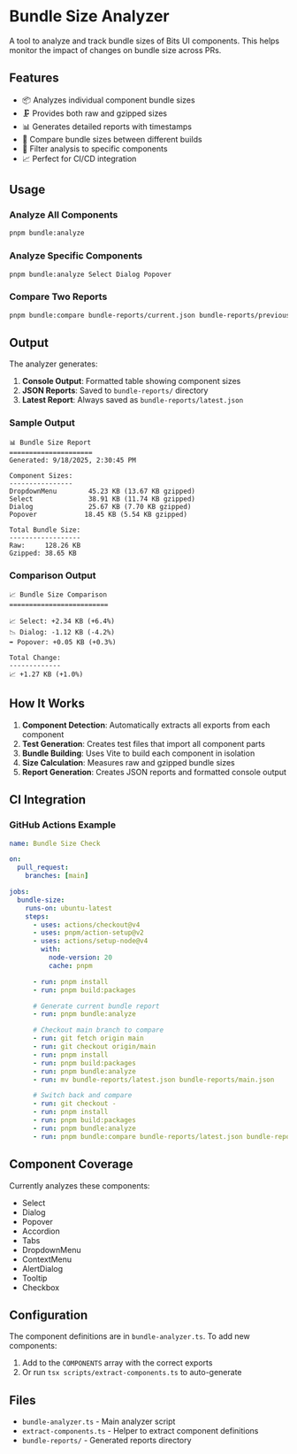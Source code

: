 # Bundle Size Analyzer

A tool to analyze and track bundle sizes of Bits UI components. This helps monitor the impact of changes on bundle size across PRs.

## Features

- 📦 Analyzes individual component bundle sizes
- 🗜️ Provides both raw and gzipped sizes
- 📊 Generates detailed reports with timestamps
- 🔄 Compare bundle sizes between different builds
- 🎯 Filter analysis to specific components
- 📈 Perfect for CI/CD integration

## Usage

### Analyze All Components

```bash
pnpm bundle:analyze
```

### Analyze Specific Components

```bash
pnpm bundle:analyze Select Dialog Popover
```

### Compare Two Reports

```bash
pnpm bundle:compare bundle-reports/current.json bundle-reports/previous.json
```

## Output

The analyzer generates:

1. **Console Output**: Formatted table showing component sizes
2. **JSON Reports**: Saved to `bundle-reports/` directory
3. **Latest Report**: Always saved as `bundle-reports/latest.json`

### Sample Output

```
📊 Bundle Size Report
=====================
Generated: 9/18/2025, 2:30:45 PM

Component Sizes:
----------------
DropdownMenu        45.23 KB (13.67 KB gzipped)
Select              38.91 KB (11.74 KB gzipped)
Dialog              25.67 KB (7.70 KB gzipped)
Popover            18.45 KB (5.54 KB gzipped)

Total Bundle Size:
------------------
Raw:     128.26 KB
Gzipped: 38.65 KB
```

### Comparison Output

```
📈 Bundle Size Comparison
=========================

📈 Select: +2.34 KB (+6.4%)
📉 Dialog: -1.12 KB (-4.2%)
➡️ Popover: +0.05 KB (+0.3%)

Total Change:
-------------
📈 +1.27 KB (+1.0%)
```

## How It Works

1. **Component Detection**: Automatically extracts all exports from each component
2. **Test Generation**: Creates test files that import all component parts
3. **Bundle Building**: Uses Vite to build each component in isolation
4. **Size Calculation**: Measures raw and gzipped bundle sizes
5. **Report Generation**: Creates JSON reports and formatted console output

## CI Integration

### GitHub Actions Example

```yaml
name: Bundle Size Check

on:
  pull_request:
    branches: [main]

jobs:
  bundle-size:
    runs-on: ubuntu-latest
    steps:
      - uses: actions/checkout@v4
      - uses: pnpm/action-setup@v2
      - uses: actions/setup-node@v4
        with:
          node-version: 20
          cache: pnpm

      - run: pnpm install
      - run: pnpm build:packages

      # Generate current bundle report
      - run: pnpm bundle:analyze

      # Checkout main branch to compare
      - run: git fetch origin main
      - run: git checkout origin/main
      - run: pnpm install
      - run: pnpm build:packages
      - run: pnpm bundle:analyze
      - run: mv bundle-reports/latest.json bundle-reports/main.json

      # Switch back and compare
      - run: git checkout -
      - run: pnpm install
      - run: pnpm build:packages
      - run: pnpm bundle:analyze
      - run: pnpm bundle:compare bundle-reports/latest.json bundle-reports/main.json
```

## Component Coverage

Currently analyzes these components:

- Select
- Dialog
- Popover
- Accordion
- Tabs
- DropdownMenu
- ContextMenu
- AlertDialog
- Tooltip
- Checkbox

## Configuration

The component definitions are in `bundle-analyzer.ts`. To add new components:

1. Add to the `COMPONENTS` array with the correct exports
2. Or run `tsx scripts/extract-components.ts` to auto-generate

## Files

- `bundle-analyzer.ts` - Main analyzer script
- `extract-components.ts` - Helper to extract component definitions
- `bundle-reports/` - Generated reports directory
